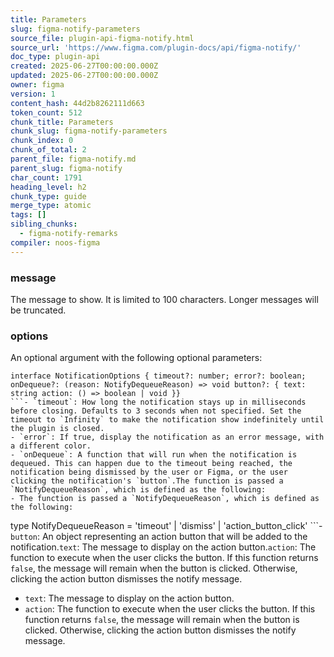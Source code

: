 ```yaml
---
title: Parameters
slug: figma-notify-parameters
source_file: plugin-api-figma-notify.html
source_url: 'https://www.figma.com/plugin-docs/api/figma-notify/'
doc_type: plugin-api
created: 2025-06-27T00:00:00.000Z
updated: 2025-06-27T00:00:00.000Z
owner: figma
version: 1
content_hash: 44d2b8262111d663
token_count: 512
chunk_title: Parameters
chunk_slug: figma-notify-parameters
chunk_index: 0
chunk_of_total: 2
parent_file: figma-notify.md
parent_slug: figma-notify
char_count: 1791
heading_level: h2
chunk_type: guide
merge_type: atomic
tags: []
sibling_chunks:
  - figma-notify-remarks
compiler: noos-figma
---
```


### message

The message to show. It is limited to 100 characters. Longer messages will be truncated.

### options

An optional argument with the following optional parameters:

```
interface NotificationOptions { timeout?: number; error?: boolean; onDequeue?: (reason: NotifyDequeueReason) => void button?: { text: string action: () => boolean | void }}
```- `timeout`: How long the notification stays up in milliseconds before closing. Defaults to 3 seconds when not specified. Set the timeout to `Infinity` to make the notification show indefinitely until the plugin is closed.
- `error`: If true, display the notification as an error message, with a different color.
- `onDequeue`: A function that will run when the notification is dequeued. This can happen due to the timeout being reached, the notification being dismissed by the user or Figma, or the user clicking the notification's `button`.The function is passed a `NotifyDequeueReason`, which is defined as the following:
- The function is passed a `NotifyDequeueReason`, which is defined as the following:

```
 type NotifyDequeueReason = 'timeout' | 'dismiss' | 'action_button_click'
```- `button`: An object representing an action button that will be added to the notification.`text`: The message to display on the action button.`action`: The function to execute when the user clicks the button. If this function returns `false`, the message will remain when the button is clicked. Otherwise, clicking the action button dismisses the notify message.
- `text`: The message to display on the action button.
- `action`: The function to execute when the user clicks the button. If this function returns `false`, the message will remain when the button is clicked. Otherwise, clicking the action button dismisses the notify message.
